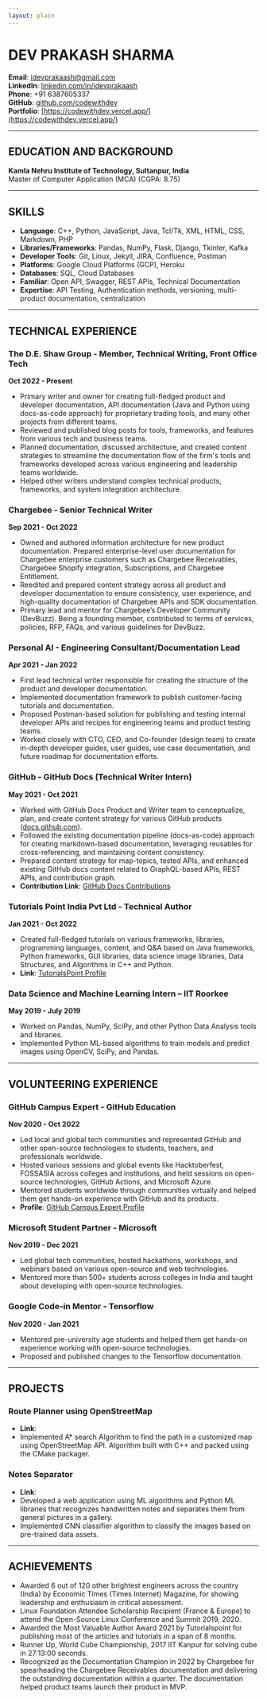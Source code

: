 ```yaml
---
layout: plain
---
```


# DEV PRAKASH SHARMA

**Email**: idevprakaash@gmail.com  
**LinkedIn**: [linkedin.com/in/idevprakaash](https://linkedin.com/in/idevprakaash)  
**Phone**: +91 6387605337  
**GitHub**: [github.com/codewithdev](https://github.com/codewithdev)  
**Portfolio**: [https://codewithdev.vercel.app/](https://codewithdev.vercel.app/)

---

## EDUCATION AND BACKGROUND

**Kamla Nehru Institute of Technology, Sultanpur, India**  
Master of Computer Application (MCA) (CGPA: 8.75)

---

## SKILLS

- **Language**: C++, Python, JavaScript, Java, Tcl/Tk, XML, HTML, CSS, Markdown, PHP
- **Libraries/Frameworks**: Pandas, NumPy, Flask, Django, Tkinter, Kafka
- **Developer Tools**: Git, Linux, Jekyll, JIRA, Confluence, Postman
- **Platforms**: Google Cloud Platforms (GCP), Heroku
- **Databases**: SQL, Cloud Databases
- **Familiar**: Open API, Swagger, REST APIs, Technical Documentation
- **Expertise**: API Testing, Authentication methods, versioning, multi-product documentation, centralization

---

## TECHNICAL EXPERIENCE

### The D.E. Shaw Group - Member, Technical Writing, Front Office Tech
**Oct 2022 - Present**  
- Primary writer and owner for creating full-fledged product and developer documentation, API documentation (Java and Python using docs-as-code approach) for proprietary trading tools, and many other projects from different teams.
- Reviewed and published blog posts for tools, frameworks, and features from various tech and business teams.
- Planned documentation, discussed architecture, and created content strategies to streamline the documentation flow of the firm's tools and frameworks developed across various engineering and leadership teams worldwide.
- Helped other writers understand complex technical products, frameworks, and system integration architecture.

### Chargebee - Senior Technical Writer
**Sep 2021 - Oct 2022**  
- Owned and authored information architecture for new product documentation. Prepared enterprise-level user documentation for Chargebee enterprise customers such as Chargebee Receivables, Chargebee Shopify integration, Subscriptions, and Chargebee Entitlement.
- Reedited and prepared content strategy across all product and developer documentation to ensure consistency, user experience, and high-quality documentation of Chargebee APIs and SDK documentation.
- Primary lead and mentor for Chargebee’s Developer Community (DevBuzz). Being a founding member, contributed to terms of services, policies, RFP, FAQs, and various guidelines for DevBuzz.

### Personal AI - Engineering Consultant/Documentation Lead
**Apr 2021 - Jan 2022**  
- First lead technical writer responsible for creating the structure of the product and developer documentation.
- Implemented documentation framework to publish customer-facing tutorials and documentation.
- Proposed Postman-based solution for publishing and testing internal developer APIs and recipes for engineering teams and product testing teams.
- Worked closely with CTO, CEO, and Co-founder (design team) to create in-depth developer guides, user guides, use case documentation, and future roadmap for documentation efforts.

### GitHub - GitHub Docs (Technical Writer Intern)
**May 2021 - Oct 2021**  
- Worked with GitHub Docs Product and Writer team to conceptualize, plan, and create content strategy for various GitHub products ([docs.github.com](https://docs.github.com/)).
- Followed the existing documentation pipeline (docs-as-code) approach for creating markdown-based documentation, leveraging reusables for cross-referencing, and maintaining content consistency.
- Prepared content strategy for map-topics, tested APIs, and enhanced existing GitHub docs content related to GraphQL-based APIs, REST APIs, and contribution graph.
- **Contribution Link**: [GitHub Docs Contributions](https://github.com/codewithdev?org=github)

### Tutorials Point India Pvt Ltd - Technical Author
**Jan 2021 - Oct 2022**  
- Created full-fledged tutorials on various frameworks, libraries, programming languages, content, and Q&A based on Java frameworks, Python frameworks, GUI libraries, data science image libraries, Data Structures, and Algorithms in C++ and Python.
- **Link**: [TutorialsPoint Profile](https://www.tutorialspoint.com/answers/dev-prakash-sharma)

### Data Science and Machine Learning Intern – IIT Roorkee
**May 2019 - July 2019**  
- Worked on Pandas, NumPy, SciPy, and other Python Data Analysis tools and libraries.
- Implemented Python ML-based algorithms to train models and predict images using OpenCV, SciPy, and Pandas.

---

## VOLUNTEERING EXPERIENCE

### GitHub Campus Expert - GitHub Education
**Nov 2020 - Oct 2022**  
- Led local and global tech communities and represented GitHub and other open-source technologies to students, teachers, and professionals worldwide.
- Hosted various sessions and global events like Hacktoberfest, FOSSASIA across colleges and institutions, and held sessions on open-source technologies, GitHub Actions, and Microsoft Azure.
- Mentored students worldwide through communities virtually and helped them get hands-on experience with GitHub and its products.
- **Profile**: [GitHub Campus Expert Profile](https://githubcampus.expert/codewithdev/)

### Microsoft Student Partner - Microsoft
**Nov 2019 - Dec 2021**  
- Led global tech communities, hosted hackathons, workshops, and webinars based on various open-source and web technologies.
- Mentored more than 500+ students across colleges in India and taught about developing with open-source technologies.

### Google Code-in Mentor - Tensorflow
**Nov 2020 - Jan 2021**  
- Mentored pre-university age students and helped them get hands-on experience working with open-source technologies.
- Proposed and published changes to the Tensorflow documentation.

---

## PROJECTS

### Route Planner using OpenStreetMap
- **Link**:  
- Implemented A* search Algorithm to find the path in a customized map using OpenStreetMap API. Algorithm built with C++ and packed using the CMake packager.

### Notes Separator
- **Link**:  
- Developed a web application using ML algorithms and Python ML libraries that recognizes handwritten notes and separates them from general pictures in a gallery.
- Implemented CNN classifier algorithm to classify the images based on pre-trained data assets.

---

## ACHIEVEMENTS

- Awarded 6 out of 120 other brightest engineers across the country (India) by Economic Times (Times Internet) Magazine, for showing leadership and enthusiasm in critical assessment.
- Linux Foundation Attendee Scholarship Recipient (France & Europe) to attend the Open-Source Linux Conference and Summit 2019, 2020.
- Awarded the Most Valuable Author Award 2021 by Tutorialspoint for publishing most of the articles and tutorials in a span of 8 months.
- Runner Up, World Cube Championship, 2017 IIT Kanpur for solving cube in 27:13:00 seconds.
- Recognized as the Documentation Champion in 2022 by Chargebee for spearheading the Chargebee Receivables documentation and delivering the outstanding documentation within a quarter. The documentation helped product teams launch their product in MVP.
